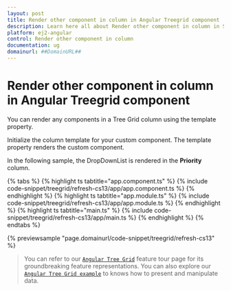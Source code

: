 ```yaml
---
layout: post
title: Render other component in column in Angular Treegrid component | Syncfusion
description: Learn here all about Render other component in column in Syncfusion Angular Treegrid component of Syncfusion Essential JS 2 and more.
platform: ej2-angular
control: Render other component in column 
documentation: ug
domainurl: ##DomainURL##
---
```


# Render other component in column in Angular Treegrid component

You can render any components in a Tree Grid column using the template property.

Initialize the column template for your custom component. The template property renders the custom component.

In the following sample, the DropDownList is rendered in the **Priority** column.

{% tabs %}
{% highlight ts tabtitle="app.component.ts" %}
{% include code-snippet/treegrid/refresh-cs13/app/app.component.ts %}
{% endhighlight %}
{% highlight ts tabtitle="app.module.ts" %}
{% include code-snippet/treegrid/refresh-cs13/app/app.module.ts %}
{% endhighlight %}
{% highlight ts tabtitle="main.ts" %}
{% include code-snippet/treegrid/refresh-cs13/app/main.ts %}
{% endhighlight %}
{% endtabs %}
  
{% previewsample "page.domainurl/code-snippet/treegrid/refresh-cs13" %}

> You can refer to our [`Angular Tree Grid`](https://www.syncfusion.com/angular-ui-components/angular-tree-grid) feature tour page for its groundbreaking feature representations. You can also explore our [`Angular Tree Grid example`](https://ej2.syncfusion.com/angular/demos/#/material/treegrid/treegrid-overview) to knows how to present and manipulate data.